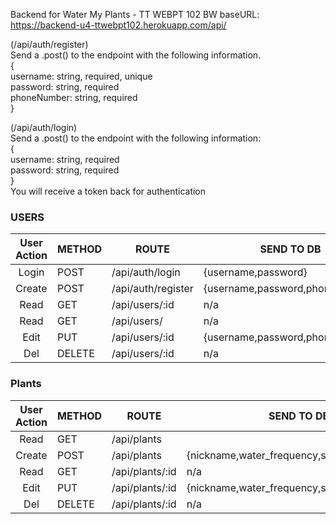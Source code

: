 Backend for Water My Plants - TT WEBPT 102 BW
baseURL: https://backend-u4-ttwebpt102.herokuapp.com/api/


(/api/auth/register)<br/>
Send a .post() to the endpoint with the following information.<br/>
{<br/>
username: string, required, unique<br/>
password: string, required<br/>
phoneNumber: string, required<br/>
}<br/>

(/api/auth/login)<br/>
Send a .post() to the endpoint with the following information:<br/>
{<br/>
username: string, required<br/>
password: string, required<br/>
}<br/>
You will receive a token back for authentication<br/>

### USERS

| User Action | METHOD | ROUTE              | SEND TO DB                      |
| :---------: | ------ | ------------------ | ------------------------------- |
|    Login    | POST   | /api/auth/login    | {username,password}             |
|   Create    | POST   | /api/auth/register | {username,password,phoneNumber} |
|    Read     | GET    | /api/users/:id     | n/a                             |
|    Read     | GET    | /api/users/        | n/a                             |
|    Edit     | PUT    | /api/users/:id     | {username,password,phoneNumber} |
|     Del     | DELETE | /api/users/:id     | n/a                             |

### Plants

| User Action | METHOD | ROUTE           | SEND TO DB                                    |
| :---------: | ------ | --------------- | --------------------------------------------- |
|    Read     | GET    | /api/plants     |
|   Create    | POST   | /api/plants     | {nickname,water_frequency,species_id,user_id} |
|    Read     | GET    | /api/plants/:id | n/a                                           |
|    Edit     | PUT    | /api/plants/:id | {nickname,water_frequency,species_id,user_id} |
|     Del     | DELETE | /api/plants/:id | n/a                                           |
